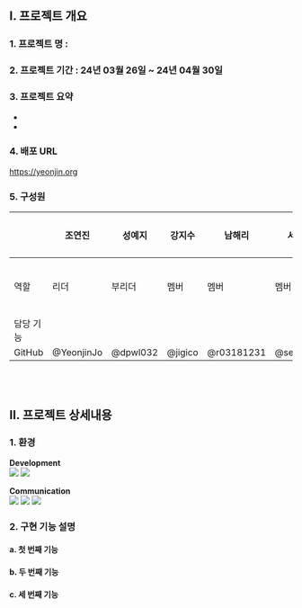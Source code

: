 ## Ⅰ. 프로젝트 개요

### 1. 프로젝트 명 :

### 2. 프로젝트 기간 : 24년 03월 26일 ~ 24년 04월 30일

### 3. 프로젝트 요약

-
-

### 4. 배포 URL

https://yeonjin.org

### 5. 구성원

|           | 조연진     | 성예지   | 강지수  | 남해리     | 서가희    | 전주용   |
| --------- | ---------- | -------- | ------- | ---------- | --------- | -------- |
| 역할      | 리더       | 부리더   | 멤버    | 멤버       | 멤버      | 디자이너 |
| 담당 기능 |            |          |         |            |           |          |
| GitHub    | @YeonjinJo | @dpwl032 | @jigico | @r03181231 | @seokahee |          |

<br>
<br>

## Ⅱ. 프로젝트 상세내용

### 1. 환경

**Development** <br>
<img src="https://img.shields.io/badge/typescript-3178C6?style=for-the-badge&logo=typescript&logoColor=white">
<img src="https://img.shields.io/badge/next.js-000000?style=for-the-badge&logo=next.js&logoColor=white">

**Communication** <br>
<img src="https://img.shields.io/badge/notion-000000?style=for-the-badge&logo=notion&logoColor=white">
<img src="https://img.shields.io/badge/slack-4A154B?style=for-the-badge&logo=slack&logoColor=white">
<img src="https://img.shields.io/badge/github-181717?style=for-the-badge&logo=github&logoColor=white">

### 2. 구현 기능 설명

#### a. 첫 번째 기능

#### b. 두 번째 기능

#### c. 세 번째 기능
